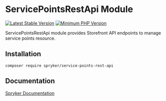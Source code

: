 # ServicePointsRestApi Module
[![Latest Stable Version](https://poser.pugx.org/spryker/service-points-rest-api/v/stable.svg)](https://packagist.org/packages/spryker/service-points-rest-api)
[![Minimum PHP Version](https://img.shields.io/badge/php-%3E%3D%208.0-8892BF.svg)](https://php.net/)

 ServicePointsRestApi module provides Storefront API endpoints to manage service points resource.

## Installation

```
composer require spryker/service-points-rest-api
```

## Documentation

[Spryker Documentation](https://docs.spryker.com)
